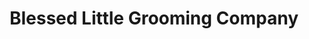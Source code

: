 ---
title: "Blessed Little Grooming Company"
url: /radcliff/blessed-little-grooming-company/
shop: pet grooming
---
